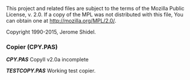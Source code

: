 This project and related files are subject to the terms of the Mozilla Public License, 
v. 2.0. If a copy of the MPL was not distributed with this file, You can obtain one at 
http://mozilla.org/MPL/2.0/.

Copyright 1990-2015, Jerome Shidel.

### Copier (CPY.PAS)

**_CPY.PAS_** CopyII v2.0a incomplete

**_TESTCOPY.PAS_** Working test copier.

